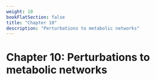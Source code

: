 ```yaml
---
weight: 10
bookFlatSection: false
title: "Chapter 10"
description: "Perturbations to metabolic networks"
---
```


# Chapter 10: Perturbations to metabolic networks


